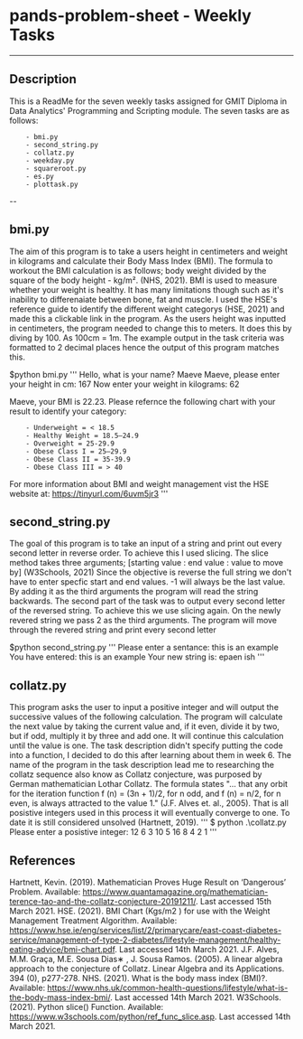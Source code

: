 # pands-problem-sheet - Weekly Tasks
---

## Description
This is a ReadMe for the seven weekly tasks assigned for GMIT Diploma in Data Analytics' Programming and Scripting module.
The seven tasks are as follows:
        
        - bmi.py
        - second_string.py
        - collatz.py
        - weekday.py
        - squareroot.py
        - es.py
        - plottask.py

-- 
## bmi.py
The aim of this program is to take a users height in centimeters and weight in kilograms and calculate their Body Mass Index (BMI).
The formula to workout the BMI calculation is as follows; body weight divided by the square of the body height - kg/m². (NHS, 2021).
BMI is used to measure whether your weight is healthy. It has many limitations though such as it's inability to differenaiate between bone, fat and muscle.
I used the HSE's reference guide to identify the different weight categorys (HSE, 2021) and made this a clickable link in the program.
As the users height was inputted in centimeters, the program needed to change this to meters. It does this by diving by 100. As 100cm = 1m.
The example output in the task criteria was formatted to 2 decimal places hence the output of this program matches this.

$python bmi.py
'''
Hello, what is your name? Maeve
Maeve, please enter your height in cm: 167
Now enter your weight in kilograms: 62

Maeve, your BMI is 22.23.
Please refernce the following chart with your result to identify your category:

        - Underweight = < 18.5
        - Healthy Weight = 18.5–24.9
        - Overweight = 25-29.9
        - Obese Class I = 25–29.9
        - Obese Class II = 35-39.9
        - Obese Class III = > 40

For more information about BMI and weight management vist the HSE website at: https://tinyurl.com/6uvm5jr3
'''

## second_string.py
The goal of this program is to take an input of a string and print out every second letter in reverse order.
To achieve this I used slicing. The slice method takes three arguments; [starting value : end value : value to move by] (W3Schools, 2021)
Since the objective is reverse the full string we don't have to enter specfic start and end values. 
-1 will always be the last value. By adding it as the third arguments the program will read the string backwards.
The second part of the task was to output every second letter of the reversed string.
To achieve this we use slicing again. On the newly revered string we pass 2 as the third arguments. 
The program will move through the revered string and print every second letter


$python second_string.py
    '''
    Please enter a sentance: this is an example
    You have entered:
                    this is an example
    Your new string is:
                    epaen ish
    '''

## collatz.py
This program asks the user to input a positive integer and will output the successive values of the following calculation. The program will calculate the next value by taking the current value and, if it even, divide it by two, but if odd, multiply it by three and add one. It will continue this calculation until the value is one. 
The task description didn't specify putting the code into a function, I decided to do this after learning about them in week 6.
The name of the program in the task description lead me to researching the collatz sequence also know as Collatz conjecture, was purposed by German mathematician Lothar Collatz. The formula states "... that any orbit for the iteration function f (n) = (3n + 1)/2, for n odd, and f (n) = n/2, for n even, is always attracted to the value 1." (J.F. Alves et. al., 2005). That is all posistive integers used in this process it will eventually converge to one. To date it is still considered unsolved (Hartnett, 2019).
         '''
        $ python .\collatz.py
        Please enter a posistive integer: 12
        6
        3
        10
        5
        16
        8
        4
        2
        1
        '''


## References
Hartnett, Kevin. (2019). Mathematician Proves Huge Result on ‘Dangerous’ Problem. Available: https://www.quantamagazine.org/mathematician-terence-tao-and-the-collatz-conjecture-20191211/. Last accessed 15th March 2021.
HSE. (2021). BMI Chart (Kgs/m2 ) for use with the Weight Management Treatment Algorithm. 
Available: https://www.hse.ie/eng/services/list/2/primarycare/east-coast-diabetes-service/management-of-type-2-diabetes/lifestyle-management/healthy-eating-advice/bmi-chart.pdf. Last accessed 14th March 2021.
J.F. Alves, M.M. Graça, M.E. Sousa Dias∗ , J. Sousa Ramos. (2005). A linear algebra approach to the conjecture of Collatz. Linear Algebra and its Applications. 394 (0), p277-278.
NHS. (2021). What is the body mass index (BMI)?. 
Available: https://www.nhs.uk/common-health-questions/lifestyle/what-is-the-body-mass-index-bmi/. Last accessed 14th March 2021.
W3Schools. (2021). Python slice() Function. Available: https://www.w3schools.com/python/ref_func_slice.asp. Last accessed 14th March 2021.
